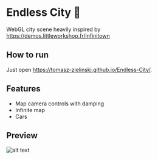 # Endless City 🏢
WebGL city scene heavily inspired by https://demos.littleworkshop.fr/infinitown
## How to run
Just open https://tomasz-zielinski.github.io/Endless-City/.
## Features
 - Map camera controls with damping
 - Infinite map
 - Cars
## Preview
![alt text](https://raw.githubusercontent.com/Tomasz-Zielinski/Endless-City/master/preview.png)
